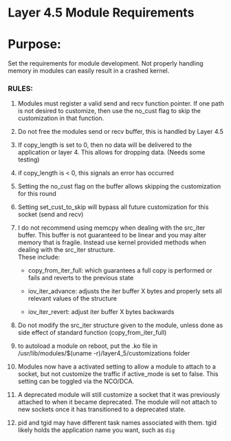 # Layer 4.5 Module Requirements

# Purpose:
Set the requirements for module development.  Not properly handling memory in
modules can easily result in a crashed kernel.

### RULES:

1) Modules must register a valid send and recv function pointer.  If one path is not desired to customize, then use the no_cust flag to skip the customization in that function.

1) Do not free the modules send or recv buffer, this is handled by Layer 4.5

1) If copy_length is set to 0, then no data will be delivered to the application
or layer 4.  This allows for dropping data. (Needs some testing)

1) if copy_length is < 0, this signals an error has occurred

1) Setting the no_cust flag on the buffer allows skipping the customization for this round

1) Setting set_cust_to_skip will bypass all future customization for this socket (send and recv)

1) I do not recommend using memcpy when dealing with the src_iter buffer.  This
buffer is not guaranteed to be linear and you may alter memory that is fragile.
Instead use kernel provided methods when dealing with the src_iter structure.  
These include:

    * copy_from_iter_full: which guarantees a full copy is performed or fails
    and reverts to the previous state

    * iov_iter_advance: adjusts the iter buffer X bytes and properly sets
    all relevant values of the structure

    * iov_iter_revert: adjust iter buffer X bytes backwards

1) Do not modify the src_iter structure given to the module, unless done as side
effect of standard function (copy_from_iter_full)


1) to autoload a module on reboot, put the .ko file in /usr/lib/modules/$(uname -r)/layer4_5/customizations folder

1) Modules now have a activated setting to allow a module to attach to a socket, but not customize the traffic if active_mode is set to false.  This setting can be toggled via the NCO/DCA.

1) A deprecated module will still customize a socket that it was previously attached to when it became deprecated.  The module will not attach to new sockets once it has transitioned to a deprecated state.

1) pid and tgid may have different task names associated with them.  tgid likely holds the application name you want, such as `dig`